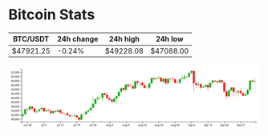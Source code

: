 # Bitcoin Stats

BTC/USDT|24h change|24h high|24h low|
|---|---|---|---|
|$47921.25|-0.24%|$49228.08|$47088.00|

<img src="./chart.svg">
